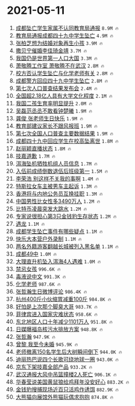 # 2021-05-11

1. [成都坠亡学生家属不认同教育局通报](https://s.weibo.com/weibo?q=%23%E6%88%90%E9%83%BD%E5%9D%A0%E4%BA%A1%E5%AD%A6%E7%94%9F%E5%AE%B6%E5%B1%9E%E4%B8%8D%E8%AE%A4%E5%90%8C%E6%95%99%E8%82%B2%E5%B1%80%E9%80%9A%E6%8A%A5%23&Refer=top) `8.9M 🔥`
1. [教育局通报成都四十九中学生坠亡](https://s.weibo.com/weibo?q=%23%E6%95%99%E8%82%B2%E5%B1%80%E9%80%9A%E6%8A%A5%E6%88%90%E9%83%BD%E5%9B%9B%E5%8D%81%E4%B9%9D%E4%B8%AD%E5%AD%A6%E7%94%9F%E5%9D%A0%E4%BA%A1%23&Refer=top) `4.9M 🔥`
1. [张柏芝想为结婚对象再生小孩](https://s.weibo.com/weibo?q=%23%E5%BC%A0%E6%9F%8F%E8%8A%9D%E6%83%B3%E4%B8%BA%E7%BB%93%E5%A9%9A%E5%AF%B9%E8%B1%A1%E5%86%8D%E7%94%9F%E5%B0%8F%E5%AD%A9%23&Refer=top) `3.9M 🔥`
1. [撒贝宁催婚李佳琦金靖](https://s.weibo.com/weibo?q=%23%E6%92%92%E8%B4%9D%E5%AE%81%E5%82%AC%E5%A9%9A%E6%9D%8E%E4%BD%B3%E7%90%A6%E9%87%91%E9%9D%96%23&Refer=top) `3.7M 🔥`
1. [我国仍是世界第一人口大国](https://s.weibo.com/weibo?q=%23%E6%88%91%E5%9B%BD%E4%BB%8D%E6%98%AF%E4%B8%96%E7%95%8C%E7%AC%AC%E4%B8%80%E4%BA%BA%E5%8F%A3%E5%A4%A7%E5%9B%BD%23&Refer=top) `3.3M 🔥`
1. [萧敬腾工作室 萧敬腾不在武汉](https://s.weibo.com/weibo?q=%E8%90%A7%E6%95%AC%E8%85%BE%E5%B7%A5%E4%BD%9C%E5%AE%A4%20%E8%90%A7%E6%95%AC%E8%85%BE%E4%B8%8D%E5%9C%A8%E6%AD%A6%E6%B1%89&Refer=top) `2.8M 🔥`
1. [校方否认学生坠亡与化学老师有关](https://s.weibo.com/weibo?q=%23%E6%A0%A1%E6%96%B9%E5%90%A6%E8%AE%A4%E5%AD%A6%E7%94%9F%E5%9D%A0%E4%BA%A1%E4%B8%8E%E5%8C%96%E5%AD%A6%E8%80%81%E5%B8%88%E6%9C%89%E5%85%B3%23&Refer=top) `2.8M 🔥`
1. [成都警方回应四十九中学生坠亡](https://s.weibo.com/weibo?q=%23%E6%88%90%E9%83%BD%E8%AD%A6%E6%96%B9%E5%9B%9E%E5%BA%94%E5%9B%9B%E5%8D%81%E4%B9%9D%E4%B8%AD%E5%AD%A6%E7%94%9F%E5%9D%A0%E4%BA%A1%23&Refer=top) `2.8M 🔥`
1. [第七次人口普查结果发布会](https://s.weibo.com/weibo?q=%E7%AC%AC%E4%B8%83%E6%AC%A1%E4%BA%BA%E5%8F%A3%E6%99%AE%E6%9F%A5%E7%BB%93%E6%9E%9C%E5%8F%91%E5%B8%83%E4%BC%9A&Refer=top) `2.4M 🔥`
1. [全国超2.18亿人具有大学文化程度](https://s.weibo.com/weibo?q=%23%E5%85%A8%E5%9B%BD%E8%B6%852.18%E4%BA%BF%E4%BA%BA%E5%85%B7%E6%9C%89%E5%A4%A7%E5%AD%A6%E6%96%87%E5%8C%96%E7%A8%8B%E5%BA%A6%23&Refer=top) `2.1M 🔥`
1. [我国二孩生育率明显提升](https://s.weibo.com/weibo?q=%23%E6%88%91%E5%9B%BD%E4%BA%8C%E5%AD%A9%E7%94%9F%E8%82%B2%E7%8E%87%E6%98%8E%E6%98%BE%E6%8F%90%E5%8D%87%23&Refer=top) `2.0M 🔥`
1. [吴磊范丞丞不敢看钟楚曦](https://s.weibo.com/weibo?q=%23%E5%90%B4%E7%A3%8A%E8%8C%83%E4%B8%9E%E4%B8%9E%E4%B8%8D%E6%95%A2%E7%9C%8B%E9%92%9F%E6%A5%9A%E6%9B%A6%23&Refer=top) `1.9M 🔥`
1. [龚俊 张老师生日快乐](https://s.weibo.com/weibo?q=%E9%BE%9A%E4%BF%8A%20%E5%BC%A0%E8%80%81%E5%B8%88%E7%94%9F%E6%97%A5%E5%BF%AB%E4%B9%90&Refer=top) `1.9M 🔥`
1. [教育部建议家长不跟风报班](https://s.weibo.com/weibo?q=%23%E6%95%99%E8%82%B2%E9%83%A8%E5%BB%BA%E8%AE%AE%E5%AE%B6%E9%95%BF%E4%B8%8D%E8%B7%9F%E9%A3%8E%E6%8A%A5%E7%8F%AD%23&Refer=top) `1.9M 🔥`
1. [第七次全国人口普查主要数据结果](https://s.weibo.com/weibo?q=%23%E7%AC%AC%E4%B8%83%E6%AC%A1%E5%85%A8%E5%9B%BD%E4%BA%BA%E5%8F%A3%E6%99%AE%E6%9F%A5%E4%B8%BB%E8%A6%81%E6%95%B0%E6%8D%AE%E7%BB%93%E6%9E%9C%23&Refer=top) `1.9M 🔥`
1. [成都四十九中回应学生在校高坠离世](https://s.weibo.com/weibo?q=%23%E6%88%90%E9%83%BD%E5%9B%9B%E5%8D%81%E4%B9%9D%E4%B8%AD%E5%9B%9E%E5%BA%94%E5%AD%A6%E7%94%9F%E5%9C%A8%E6%A0%A1%E9%AB%98%E5%9D%A0%E7%A6%BB%E4%B8%96%23&Refer=top) `1.8M 🔥`
1. [赵丽颖直播状态](https://s.weibo.com/weibo?q=%23%E8%B5%B5%E4%B8%BD%E9%A2%96%E7%9B%B4%E6%92%AD%E7%8A%B6%E6%80%81%23&Refer=top) `1.8M 🔥`
1. [技嘉道歉](https://s.weibo.com/weibo?q=%23%E6%8A%80%E5%98%89%E9%81%93%E6%AD%89%23&Refer=top) `1.7M 🔥`
1. [洱海坠机牺牲机组人员信息](https://s.weibo.com/weibo?q=%23%E6%B4%B1%E6%B5%B7%E5%9D%A0%E6%9C%BA%E7%89%BA%E7%89%B2%E6%9C%BA%E7%BB%84%E4%BA%BA%E5%91%98%E4%BF%A1%E6%81%AF%23&Refer=top) `1.7M 🔥`
1. [入伍前成绩倒数退伍后班级第一](https://s.weibo.com/weibo?q=%23%E5%85%A5%E4%BC%8D%E5%89%8D%E6%88%90%E7%BB%A9%E5%80%92%E6%95%B0%E9%80%80%E4%BC%8D%E5%90%8E%E7%8F%AD%E7%BA%A7%E7%AC%AC%E4%B8%80%23&Refer=top) `1.5M 🔥`
1. [李荣浩 别这样不关我的事啊](https://s.weibo.com/weibo?q=%E6%9D%8E%E8%8D%A3%E6%B5%A9%20%E5%88%AB%E8%BF%99%E6%A0%B7%E4%B8%8D%E5%85%B3%E6%88%91%E7%9A%84%E4%BA%8B%E5%95%8A&Refer=top) `1.4M 🔥`
1. [特斯拉女车主被男车主起诉](https://s.weibo.com/weibo?q=%23%E7%89%B9%E6%96%AF%E6%8B%89%E5%A5%B3%E8%BD%A6%E4%B8%BB%E8%A2%AB%E7%94%B7%E8%BD%A6%E4%B8%BB%E8%B5%B7%E8%AF%89%23&Refer=top) `1.3M 🔥`
1. [香港将与内地公务员互换挂职](https://s.weibo.com/weibo?q=%E9%A6%99%E6%B8%AF%E5%B0%86%E4%B8%8E%E5%86%85%E5%9C%B0%E5%85%AC%E5%8A%A1%E5%91%98%E4%BA%92%E6%8D%A2%E6%8C%82%E8%81%8C&Refer=top) `1.3M 🔥`
1. [中国男性比女性多3490万人](https://s.weibo.com/weibo?q=%23%E4%B8%AD%E5%9B%BD%E7%94%B7%E6%80%A7%E6%AF%94%E5%A5%B3%E6%80%A7%E5%A4%9A3490%E4%B8%87%E4%BA%BA%23&Refer=top) `1.2M 🔥`
1. [比特币凌晨突发大跳水](https://s.weibo.com/weibo?q=%E6%AF%94%E7%89%B9%E5%B8%81%E5%87%8C%E6%99%A8%E7%AA%81%E5%8F%91%E5%A4%A7%E8%B7%B3%E6%B0%B4&Refer=top) `1.2M 🔥`
1. [专家说很担心第3只金钱豹生存状态](https://s.weibo.com/weibo?q=%23%E4%B8%93%E5%AE%B6%E8%AF%B4%E5%BE%88%E6%8B%85%E5%BF%83%E7%AC%AC3%E5%8F%AA%E9%87%91%E9%92%B1%E8%B1%B9%E7%94%9F%E5%AD%98%E7%8A%B6%E6%80%81%23&Refer=top) `1.2M 🔥`
1. [遇龙](https://s.weibo.com/weibo?q=%E9%81%87%E9%BE%99&Refer=top) `1.1M 🔥`
1. [成都学生坠亡事件有哪些疑点](https://s.weibo.com/weibo?q=%23%E6%88%90%E9%83%BD%E5%AD%A6%E7%94%9F%E5%9D%A0%E4%BA%A1%E4%BA%8B%E4%BB%B6%E6%9C%89%E5%93%AA%E4%BA%9B%E7%96%91%E7%82%B9%23&Refer=top) `1.1M 🔥`
1. [快乐大本营户外录制](https://s.weibo.com/weibo?q=%23%E5%BF%AB%E4%B9%90%E5%A4%A7%E6%9C%AC%E8%90%A5%E6%88%B7%E5%A4%96%E5%BD%95%E5%88%B6%23&Refer=top) `1.1M 🔥`
1. [两名外籍游客翻越长城被列入黑名单](https://s.weibo.com/weibo?q=%23%E4%B8%A4%E5%90%8D%E5%A4%96%E7%B1%8D%E6%B8%B8%E5%AE%A2%E7%BF%BB%E8%B6%8A%E9%95%BF%E5%9F%8E%E8%A2%AB%E5%88%97%E5%85%A5%E9%BB%91%E5%90%8D%E5%8D%95%23&Refer=top) `1.1M 🔥`
1. [成都49中](https://s.weibo.com/weibo?q=%23%E6%88%90%E9%83%BD49%E4%B8%AD%23&Refer=top) `1.0M 🔥`
1. [大理直升机坠入洱海4人遇难](https://s.weibo.com/weibo?q=%23%E5%A4%A7%E7%90%86%E7%9B%B4%E5%8D%87%E6%9C%BA%E5%9D%A0%E5%85%A5%E6%B4%B1%E6%B5%B74%E4%BA%BA%E9%81%87%E9%9A%BE%23&Refer=top) `1.0M 🔥`
1. [禁忌女孩](https://s.weibo.com/weibo?q=%E7%A6%81%E5%BF%8C%E5%A5%B3%E5%AD%A9&Refer=top) `996.6K 🔥`
1. [毒液说中文](https://s.weibo.com/weibo?q=%23%E6%AF%92%E6%B6%B2%E8%AF%B4%E4%B8%AD%E6%96%87%23&Refer=top) `991.3K 🔥`
1. [化学老师](https://s.weibo.com/weibo?q=%23%E5%8C%96%E5%AD%A6%E8%80%81%E5%B8%88%23&Refer=top) `987.6K 🔥`
1. [张哲瀚生日微博评论](https://s.weibo.com/weibo?q=%23%E5%BC%A0%E5%93%B2%E7%80%9A%E7%94%9F%E6%97%A5%E5%BE%AE%E5%8D%9A%E8%AF%84%E8%AE%BA%23&Refer=top) `986.4K 🔥`
1. [杭州400斤小伙缩胃减重100斤](https://s.weibo.com/weibo?q=%23%E6%9D%AD%E5%B7%9E400%E6%96%A4%E5%B0%8F%E4%BC%99%E7%BC%A9%E8%83%83%E5%87%8F%E9%87%8D100%E6%96%A4%23&Refer=top) `984.8K 🔥`
1. [好怕是上次那个脚臭大哥](https://s.weibo.com/weibo?q=%23%E5%A5%BD%E6%80%95%E6%98%AF%E4%B8%8A%E6%AC%A1%E9%82%A3%E4%B8%AA%E8%84%9A%E8%87%AD%E5%A4%A7%E5%93%A5%23&Refer=top) `983.7K 🔥`
1. [菲律宾进入国家灾难状态](https://s.weibo.com/weibo?q=%23%E8%8F%B2%E5%BE%8B%E5%AE%BE%E8%BF%9B%E5%85%A5%E5%9B%BD%E5%AE%B6%E7%81%BE%E9%9A%BE%E7%8A%B6%E6%80%81%23&Refer=top) `958.6K 🔥`
1. [东北地区人口十年减少1101万人](https://s.weibo.com/weibo?q=%23%E4%B8%9C%E5%8C%97%E5%9C%B0%E5%8C%BA%E4%BA%BA%E5%8F%A3%E5%8D%81%E5%B9%B4%E5%87%8F%E5%B0%911101%E4%B8%87%E4%BA%BA%23&Refer=top) `951.8K 🔥`
1. [日媒曝福岛核污水排放方案](https://s.weibo.com/weibo?q=%23%E6%97%A5%E5%AA%92%E6%9B%9D%E7%A6%8F%E5%B2%9B%E6%A0%B8%E6%B1%A1%E6%B0%B4%E6%8E%92%E6%94%BE%E6%96%B9%E6%A1%88%23&Refer=top) `948.8K 🔥`
1. [张哲瀚](https://s.weibo.com/weibo?q=%E5%BC%A0%E5%93%B2%E7%80%9A&Refer=top) `947.9K 🔥`
1. [曾黎 我至今未婚](https://s.weibo.com/weibo?q=%E6%9B%BE%E9%BB%8E%20%E6%88%91%E8%87%B3%E4%BB%8A%E6%9C%AA%E5%A9%9A&Refer=top) `945.9K 🔥`
1. [老师撤离150名学生后大树瞬间倒下](https://s.weibo.com/weibo?q=%23%E8%80%81%E5%B8%88%E6%92%A4%E7%A6%BB150%E5%90%8D%E5%AD%A6%E7%94%9F%E5%90%8E%E5%A4%A7%E6%A0%91%E7%9E%AC%E9%97%B4%E5%80%92%E4%B8%8B%23&Refer=top) `944.0K 🔥`
1. [迪丽热巴说四个长歌可绕地球一圈](https://s.weibo.com/weibo?q=%23%E8%BF%AA%E4%B8%BD%E7%83%AD%E5%B7%B4%E8%AF%B4%E5%9B%9B%E4%B8%AA%E9%95%BF%E6%AD%8C%E5%8F%AF%E7%BB%95%E5%9C%B0%E7%90%83%E4%B8%80%E5%9C%88%23&Refer=top) `943.0K 🔥`
1. [京东下架技嘉全部产品](https://s.weibo.com/weibo?q=%E4%BA%AC%E4%B8%9C%E4%B8%8B%E6%9E%B6%E6%8A%80%E5%98%89%E5%85%A8%E9%83%A8%E4%BA%A7%E5%93%81&Refer=top) `933.2K 🔥`
1. [武汉通报大风中吊篮撞楼2人死亡](https://s.weibo.com/weibo?q=%23%E6%AD%A6%E6%B1%89%E9%80%9A%E6%8A%A5%E5%A4%A7%E9%A3%8E%E4%B8%AD%E5%90%8A%E7%AF%AE%E6%92%9E%E6%A5%BC2%E4%BA%BA%E6%AD%BB%E4%BA%A1%23&Refer=top) `906.1K 🔥`
1. [华春莹说美国黄鼠狼给鸡拜年没安好心](https://s.weibo.com/weibo?q=%23%E5%8D%8E%E6%98%A5%E8%8E%B9%E8%AF%B4%E7%BE%8E%E5%9B%BD%E9%BB%84%E9%BC%A0%E7%8B%BC%E7%BB%99%E9%B8%A1%E6%8B%9C%E5%B9%B4%E6%B2%A1%E5%AE%89%E5%A5%BD%E5%BF%83%23&Refer=top) `883.2K 🔥`
1. [金钱豹搜捕现场近百只活鸡作诱饵](https://s.weibo.com/weibo?q=%E9%87%91%E9%92%B1%E8%B1%B9%E6%90%9C%E6%8D%95%E7%8E%B0%E5%9C%BA%E8%BF%91%E7%99%BE%E5%8F%AA%E6%B4%BB%E9%B8%A1%E4%BD%9C%E8%AF%B1%E9%A5%B5&Refer=top) `882.9K 🔥`
1. [大熊猫向展馆外熊猫玩偶求抱抱](https://s.weibo.com/weibo?q=%E5%A4%A7%E7%86%8A%E7%8C%AB%E5%90%91%E5%B1%95%E9%A6%86%E5%A4%96%E7%86%8A%E7%8C%AB%E7%8E%A9%E5%81%B6%E6%B1%82%E6%8A%B1%E6%8A%B1&Refer=top) `874.8K 🔥`
